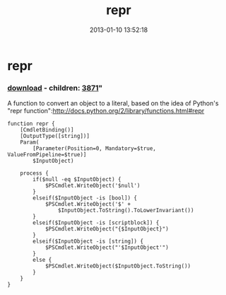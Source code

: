 ﻿---
pid:            3870
parent:         0
children:       3871
poster:         Kyle A Eppler
title:          repr
date:           2013-01-10 13:52:18
format:         posh
---

# repr

### [download](3870.ps1) - children: [3871](3871.md)"

A function to convert an object to a literal, based on the idea of Python's "repr function":http://docs.python.org/2/library/functions.html#repr

```posh
function repr {
    [CmdletBinding()]
    [OutputType([string])]
    Param(
        [Parameter(Position=0, Mandatory=$true, ValueFromPipeline=$true)]
        $InputObject)

    process {
        if($null -eq $InputObject) {
            $PSCmdlet.WriteObject('$null')
        }
        elseif($InputObject -is [bool]) {
            $PSCmdlet.WriteObject('$' +
                $InputObject.ToString().ToLowerInvariant())
        }
        elseif($InputObject -is [scriptblock]) {
            $PSCmdlet.WriteObject("{$InputObject}")
        }
        elseif($InputObject -is [string]) {
            $PSCmdlet.WriteObject("'$InputObject'")
        }
        else {
            $PSCmdlet.WriteObject($InputObject.ToString())
        }
    }
}
```
